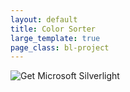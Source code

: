 ```yaml
---
layout: default
title: Color Sorter
large_template: true
page_class: bl-project
---
```


<object id="SilverlightPlugin1" width="100%" height="85%" data="data:application/x-silverlight-2," type="application/x-silverlight-2">
  <param name="source" value="ColorSorter.xap" />
  <!-- Display installation image. -->
  <a href="http://go.microsoft.com/fwlink/?LinkID=149156" style="text-decoration: none;">
    <img src="http://go.microsoft.com/fwlink/?LinkId=108181" alt="Get Microsoft Silverlight" style="border-style: none" />
  </a>
</object>
